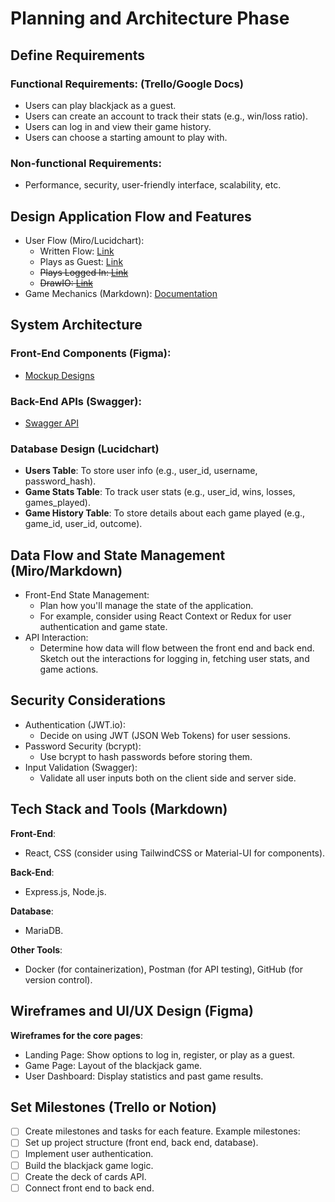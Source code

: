 # Planning and Architecture Phase
## Define Requirements

### Functional Requirements: (Trello/Google Docs)
- Users can play blackjack as a guest.
- Users can create an account to track their stats (e.g., win/loss ratio).
- Users can log in and view their game history.
- Users can choose a starting amount to play with.
### Non-functional Requirements: 
- Performance, security, user-friendly interface, scalability, etc.

## Design Application Flow and Features 

- User Flow (Miro/Lucidchart): 
  - Written Flow: [Link](./game-flow.md)
  - Plays as Guest: [Link](https://app.diagrams.net/#LblackjackGuestFlow.drawio.html#%7B%22pageId%22%3A%22RPy235q5tMtxi7figXNU%22%7D)
  - ~~Plays Logged In: [Link](https://lucid.app/lucidchart/d9912c22-b510-4aa0-9aa4-ec00f572aee5/edit?viewport_loc=-2227%2C92%2C3072%2C1521%2C0_0&invitationId=inv_8da06c5a-e856-4782-b508-e53a9157dc47)~~
  - ~~DrawIO: [Link](https://app.diagrams.net/#Lblackjackflow.html#%7B%22pageId%22%3A%22ZznGAL0IxCtw-XnahpMk%22%7D)~~
- Game Mechanics (Markdown): [Documentation](./game-mechanics.md)


## System Architecture
### Front-End Components (Figma): 
- [Mockup Designs](https://www.figma.com/design/pPVVgK9VNgP4EjkGfNQqZG/Blackjack-Project?node-id=0-1&node-type=canvas&t=hbNhmgK7fCboWdkF-0)

### Back-End APIs (Swagger):
- [Swagger API](https://app.swaggerhub.com/apis/EthanGapay/blackjackAPI/1.0.0#/)

### Database Design (Lucidchart)
- **Users Table**: To store user info (e.g., user_id, username, password_hash).
- **Game Stats Table**: To track user stats (e.g., user_id, wins, losses, games_played).
- **Game History Table**: To store details about each game played (e.g., game_id, user_id, outcome).

## Data Flow and State Management (Miro/Markdown)

- Front-End State Management: 
  - Plan how you'll manage the state of the application. 
  - For example, consider using React Context or Redux for user authentication and game state.
- API Interaction: 
  - Determine how data will flow between the front end and back end. Sketch out the interactions for logging in, fetching user stats, and game actions.

## Security Considerations 

- Authentication (JWT.io): 
  - Decide on using JWT (JSON Web Tokens) for user sessions.
- Password Security (bcrypt): 
  - Use bcrypt to hash passwords before storing them.
- Input Validation (Swagger): 
  - Validate all user inputs both on the client side and server side.

## Tech Stack and Tools (Markdown)

**Front-End**: 
- React, CSS (consider using TailwindCSS or Material-UI for components).

**Back-End**: 
- Express.js, Node.js.

**Database**: 
- MariaDB.

**Other Tools**: 
- Docker (for containerization), Postman (for API testing), GitHub (for version control).

## Wireframes and UI/UX Design (Figma)

**Wireframes for the core pages**:
- Landing Page: Show options to log in, register, or play as a guest.
- Game Page: Layout of the blackjack game.
- User Dashboard: Display statistics and past game results.

## Set Milestones (Trello or Notion)

- [ ] Create milestones and tasks for each feature. Example milestones:
- [ ] Set up project structure (front end, back end, database).
- [ ] Implement user authentication.
- [ ] Build the blackjack game logic.
- [ ] Create the deck of cards API.
- [ ] Connect front end to back end.